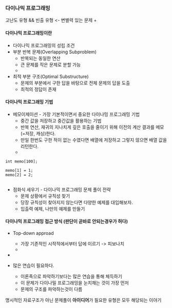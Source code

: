 ### 다이나믹 프로그래밍

고난도 유형 && 빈출 유형 <- 변별력 있는 문제 + 

#### 다이나믹 프로그래밍이란

- 다이나믹 프로그래밍의 성립 조건
- 부분 반복 문제(Overlapping Subproblem)
  - 반복되는 동일한 연산
  - 큰 문제를 작은 문제로 분할 가능
  - 
- 최적 부분 구조(Optimal Substructure)
  - 문제의 부분에서 구한 답을 바탕으로 전체 문제의 답을 도출
  - 최적의 정답이 존재

#### 다이나믹 프로그래밍 기법

- 메모이제이션 - 가장 기본적이면서 중요한 다이나밍 프로그래밍 기법
  - 중간 값을 저장하고 중간값을 활용하는 기법
  - 반복 연산, 재귀의 지나치게 깊은 호출을 줄이기 위해 이전의 계산 결과를 메모(=저장, 캐싱)한다.
  - 만일 한번도 구한 적이 없는 수였다면 배열에 저장하고 그렇지 않으면 배열 값을 리턴한다.
  - 
```
int memo[100];

memo[1] = 1;
memo[2] = 2;


```
- 점화식 세우기 - 다이나믹 프로그래밍 문제 풀이 전략
  - 문제 상황에서 규칙성 찾기
  - 당장 규칙성이 찾아지지 않는다면 다양한 예제를 대입해보자. 
  - 입출력 예제, 나만의 예제를 만들기

#### 다이나믹 프로그래밍 접근 방식 (판단이 곧바로 안되는경우가 허다)
- Top-down approad
  - 가장 기존적인 시작적에서부터 답에 이르기 -> 피보나치
  - 
- 


- 많은 연습이 필요하다.
  - 이론족으로 파악하기보다는 많은 연습을 통해 체득하기
  - 이 문제가 다이나밀 프로그래밍을 눈치채는 것이 가장 먼저
  - 문제의 구조를 파악하는것이 다름

명시적인 자료구조가 아닌 문제풀이 **아이디어**가 필요한 유형은 모두 해당되는 이야기



